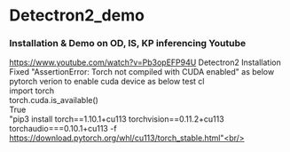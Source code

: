 # Detectron2_demo
### Installation & Demo on OD, IS, KP inferencing Youtube
https://www.youtube.com/watch?v=Pb3opEFP94U
Detectron2 Installation <br/>
Fixed "AssertionError: Torch not compiled with CUDA enabled" as below pytorch verion to enable cuda device as below test cl <br/>
import torch<br/>
torch.cuda.is_available()<br/>
True<br/>
"pip3 install torch==1.10.1+cu113 torchvision==0.11.2+cu113 torchaudio===0.10.1+cu113 -f https://download.pytorch.org/whl/cu113/torch_stable.html"<br/>
